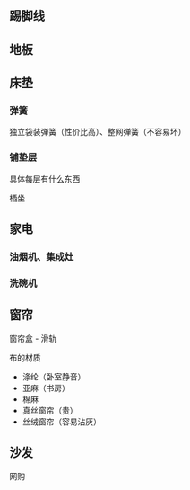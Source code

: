 ## 踢脚线



## 地板



## 床垫

### 弹簧

独立袋装弹簧（性价比高）、整网弹簧（不容易坏）

### 铺垫层

具体每层有什么东西

栖坐



## 家电

### 油烟机、集成灶

### 洗碗机



## 窗帘

窗帘盒 - 滑轨

布的材质

- 涤纶（卧室静音）
- 亚麻（书房）
- 棉麻
- 真丝窗帘（贵）
- 丝绒窗帘（容易沾灰）

## 沙发

网购





